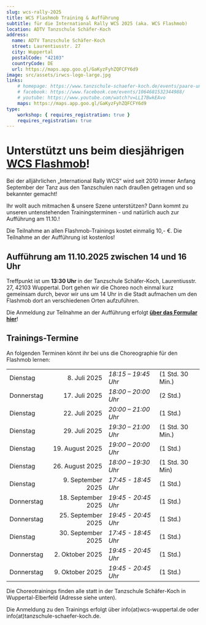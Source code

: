 ```yaml
---
slug: wcs-rally-2025
title: WCS Flashmob Training & Aufführung
subtitle: für die International Rally WCS 2025 (aka. WCS Flashmob)
location: ADTV Tanzschule Schäfer-Koch
address:
  name: ADTV Tanzschule Schäfer-Koch
  street: Laurentiusstr. 27
  city: Wuppertal
  postalCode: "42103"
  countryCode: DE
  url: https://maps.app.goo.gl/GaKyzFyhZQFCFY6d9
image: src/assets/irwcs-logo-large.jpg
links:
    # homepage: https://www.tanzschule-schaefer-koch.de/events/paare-und-singles/
    # facebook: https://www.facebook.com/events/1064681532344988/
    # youtube: https://www.youtube.com/watch?v=LLI7BwkEAvo
    maps: https://maps.app.goo.gl/GaKyzFyhZQFCFY6d9
type:
    workshop: { requires_registration: true }
    requires_registration: true
---
```


# Unterstützt uns beim diesjährigen [WCS Flashmob](https://www.youtube.com/watch?v=LLI7BwkEAvo)!

Bei der alljährlichen „International Rally WCS“ wird seit 2010 immer Anfang September der Tanz aus den Tanzschulen nach draußen getragen und so bekannter gemacht!

Ihr wollt auch mitmachen & unsere Szene unterstützen? Dann kommt zu unseren untenstehenden Trainingsterminen - und natürlich auch zur Aufführung am 11.10.! 

Die Teilnahme an allen Flashmob-Trainings kostet einmalig 10,- €. Die Teilnahme an der Aufführung ist kostenlos!

## Aufführung am 11.10.2025 zwischen 14 und 16 Uhr

Treffpunkt ist um **13:30 Uhr** in der Tanzschule Schäfer-Koch, Laurentiusstr. 27, 42103 Wuppertal. Dort gehen wir die Choreo noch einmal kurz gemeinsam durch, bevor wir uns um 14 Uhr in die Stadt aufmachen um den Flashmob dort an verschiedenen Orten aufzuführen.

Die Anmeldung zur Teilnahme an der Aufführung erfolgt **[über das Formular hier](https://docs.google.com/forms/d/e/1FAIpQLSeElysyHJej43fxPdfaQd1CnFa5L7FvE0SZe-zbyj2VAEBflA/viewform)**!

## Trainings-Termine

An folgenden Terminen könnt ihr bei uns die Choreographie für den Flashmob lernen:

|            |                    |                     |                  |
| ---------- | -----------------: | :------------------ | ---------------- |
| Dienstag   |       8. Juli 2025 | *18:15 – 19:45 Uhr* | (1 Std. 30 Min.) |
| Donnerstag |      17. Juli 2025 | *18:00 – 20:00 Uhr* | (2 Std.)         |
| Dienstag   |      22. Juli 2025 | *20:00 – 21:00 Uhr* | (1 Std.)         |
| Dienstag   |      29. Juli 2025 | *19:30 – 21:00 Uhr* | (1 Std. 30 Min.) |
| Dienstag   |    19. August 2025 | *19:00 – 20:00 Uhr* | (1 Std.)         |
| Dienstag   |    26. August 2025 | *18:00 – 19:30 Uhr* | (1 Std. 30 Min)  |
| Dienstag   |  9. September 2025 | *17:45 - 18:45 Uhr* | (1 Std.)         |
| Donnerstag | 18. September 2025 | *19:45 - 20:45 Uhr* | (1 Std.)         |
| Donnerstag | 25. September 2025 | *19:45 - 20:45 Uhr* | (1 Std.)         |
| Dienstag   | 30. September 2025 | *17:45 - 18:45 Uhr* | (1 Std.)         |
| Donnerstag |    2. Oktober 2025 | *19:45 - 20:45 Uhr* | (1 Std.)         |
| Donnerstag |    9. Oktober 2025 | *19:45 - 20:45 Uhr* | (1 Std.)         |

Die Choreotrainings finden alle statt in der Tanzschule Schäfer-Koch in Wuppertal-Elberfeld (Adresse siehe unten).

Die Anmeldung zu den Trainings erfolgt über info(at)wcs-wuppertal.de oder info(at)tanzschule-schaefer-koch.de.
